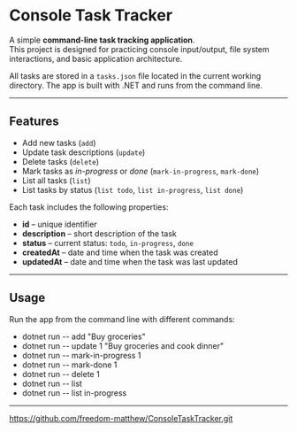 # Console Task Tracker

A simple **command-line task tracking application**.  
This project is designed for practicing console input/output, file system interactions, and basic application architecture.

All tasks are stored in a `tasks.json` file located in the current working directory. The app is built with .NET and runs from the command line.

---

## Features

- Add new tasks (`add`)
- Update task descriptions (`update`)
- Delete tasks (`delete`)
- Mark tasks as *in-progress* or *done* (`mark-in-progress`, `mark-done`)
- List all tasks (`list`)
- List tasks by status (`list todo`, `list in-progress`, `list done`)

Each task includes the following properties:

- **id** – unique identifier  
- **description** – short description of the task  
- **status** – current status: `todo`, `in-progress`, `done`  
- **createdAt** – date and time when the task was created  
- **updatedAt** – date and time when the task was last updated  

---

## Usage

Run the app from the command line with different commands:
- dotnet run -- add "Buy groceries"
- dotnet run -- update 1 "Buy groceries and cook dinner"
- dotnet run -- mark-in-progress 1
- dotnet run -- mark-done 1
- dotnet run -- delete 1
- dotnet run -- list
- dotnet run -- list in-progress

---

https://github.com/freedom-matthew/ConsoleTaskTracker.git
